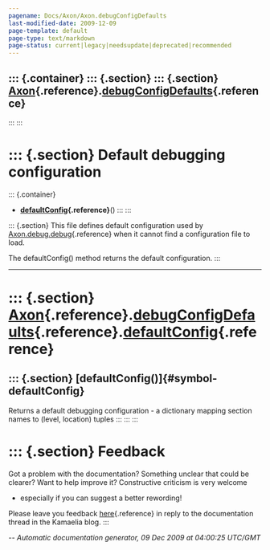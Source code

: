 ```yaml
---
pagename: Docs/Axon/Axon.debugConfigDefaults
last-modified-date: 2009-12-09
page-template: default
page-type: text/markdown
page-status: current|legacy|needsupdate|deprecated|recommended
---
```

::: {.container}
::: {.section}
::: {.section}
[Axon](/Docs/Axon/Axon.html){.reference}.[debugConfigDefaults](/Docs/Axon/Axon.debugConfigDefaults.html){.reference}
--------------------------------------------------------------------------------------------------------------------
:::
:::

::: {.section}
Default debugging configuration
===============================

::: {.container}
-   **[defaultConfig](/Docs/Axon/Axon.debugConfigDefaults.defaultConfig.html){.reference}**()
:::
:::

::: {.section}
This file defines default configuration used by
[Axon.debug.debug](/Docs/Axon/Axon.debug.debug.html){.reference} when it
cannot find a configuration file to load.

The defaultConfig() method returns the default configuration.
:::

------------------------------------------------------------------------

::: {.section}
[Axon](/Docs/Axon/Axon.html){.reference}.[debugConfigDefaults](/Docs/Axon/Axon.debugConfigDefaults.html){.reference}.[defaultConfig](/Docs/Axon/Axon.debugConfigDefaults.defaultConfig.html){.reference}
========================================================================================================================================================================================================

::: {.section}
[defaultConfig()]{#symbol-defaultConfig}
----------------------------------------

Returns a default debugging configuration - a dictionary mapping section
names to (level, location) tuples
:::
:::
:::

::: {.section}
Feedback
========

Got a problem with the documentation? Something unclear that could be
clearer? Want to help improve it? Constructive criticism is very welcome
- especially if you can suggest a better rewording!

Please leave you feedback
[here](../../../cgi-bin/blog/blog.cgi?rm=viewpost&nodeid=1142023701){.reference}
in reply to the documentation thread in the Kamaelia blog.
:::

*\-- Automatic documentation generator, 09 Dec 2009 at 04:00:25 UTC/GMT*
